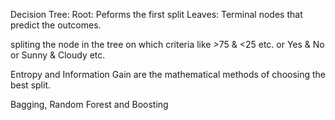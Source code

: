 Decision Tree: 
Root: Peforms the first split 
Leaves: Terminal nodes that predict the outcomes.

spliting the node in the tree on which criteria like >75 & <25 etc. or Yes & No or Sunny & Cloudy etc.

Entropy and Information Gain are the mathematical methods of choosing the best split.

Bagging, Random Forest and Boosting 

